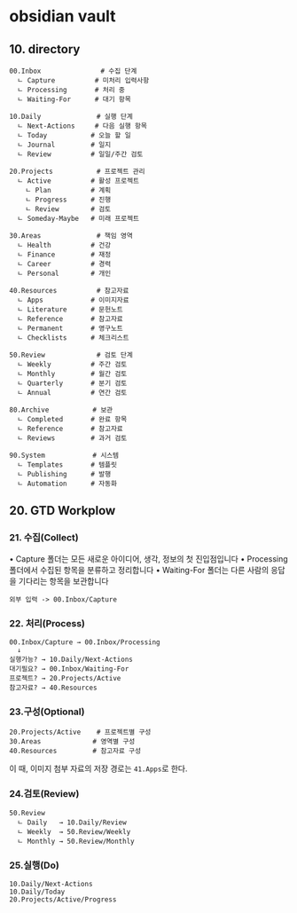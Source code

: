 # obsidian vault

## 10. directory
```
00.Inbox               # 수집 단계
  ㄴ Capture          # 미처리 입력사항
  ㄴ Processing       # 처리 중
  ㄴ Waiting-For      # 대기 항목

10.Daily              # 실행 단계
  ㄴ Next-Actions     # 다음 실행 항목
  ㄴ Today           # 오늘 할 일
  ㄴ Journal         # 일지
  ㄴ Review          # 일일/주간 검토

20.Projects           # 프로젝트 관리
  ㄴ Active          # 활성 프로젝트
    ㄴ Plan          # 계획
    ㄴ Progress      # 진행
    ㄴ Review        # 검토
  ㄴ Someday-Maybe   # 미래 프로젝트

30.Areas              # 책임 영역
  ㄴ Health          # 건강
  ㄴ Finance         # 재정
  ㄴ Career          # 경력
  ㄴ Personal        # 개인

40.Resources          # 참고자료
  ㄴ Apps            # 이미지자료
  ㄴ Literature      # 문헌노트
  ㄴ Reference       # 참고자료
  ㄴ Permanent       # 영구노트
  ㄴ Checklists      # 체크리스트

50.Review             # 검토 단계
  ㄴ Weekly          # 주간 검토
  ㄴ Monthly         # 월간 검토
  ㄴ Quarterly       # 분기 검토
  ㄴ Annual          # 연간 검토

80.Archive           # 보관
  ㄴ Completed       # 완료 항목
  ㄴ Reference       # 참고자료
  ㄴ Reviews         # 과거 검토

90.System            # 시스템
  ㄴ Templates       # 템플릿
  ㄴ Publishing      # 발행
  ㄴ Automation      # 자동화
```

## 20. GTD Workplow
### 21. 수집(Collect)
•	Capture 폴더는 모든 새로운 아이디어, 생각, 정보의 첫 진입점입니다
•	Processing 폴더에서 수집된 항목을 분류하고 정리합니다
•	Waiting-For 폴더는 다른 사람의 응답을 기다리는 항목을 보관합니다
```
외부 입력 -> 00.Inbox/Capture
```
### 22. 처리(Process)
```
00.Inbox/Capture → 00.Inbox/Processing
  ↓
실행가능? → 10.Daily/Next-Actions
대기필요? → 00.Inbox/Waiting-For
프로젝트? → 20.Projects/Active
참고자료? → 40.Resources
```
### 23.구성(Optional)
```
20.Projects/Active    # 프로젝트별 구성
30.Areas             # 영역별 구성
40.Resources         # 참고자료 구성
```
이 때, 이미지 첨부 자료의 저장 경로는 `41.Apps`로 한다.
### 24.검토(Review)
```
50.Review
  ㄴ Daily   → 10.Daily/Review
  ㄴ Weekly  → 50.Review/Weekly
  ㄴ Monthly → 50.Review/Monthly
```
### 25.실행(Do)
```
10.Daily/Next-Actions
10.Daily/Today
20.Projects/Active/Progress
```